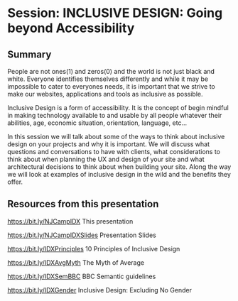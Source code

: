 # Session: INCLUSIVE DESIGN: Going beyond Accessibility

## Summary
People are not ones(1) and zeros(0) and the world is not just black and white. Everyone identifies themselves differently and while it may be impossible to cater to everyones needs, it is important that we strive to make our websites, applications and tools as inclusive as possible.

Inclusive Design is a form of accessibility. It is the concept of begin mindful in making technology available to and usable by all people whatever their abilities, age, economic situation, orientation, language, etc...

In this session we will talk about some of the ways to think about inclusive design on your projects and why it is important. We will discuss what questions and conversations to have with clients, what considerations to think about when planning the UX and design of your site and what architectural decisions to think about when building your site. Along the way we will look at examples of inclusive design in the wild and the benefits they offer.

## Resources from this presentation

https://bit.ly/NJCampIDX
This presentation

https://bit.ly/NJCampIDXSlides
Presentation Slides

https://bit.ly/IDXPrinciples
10 Principles of Inclusive Design

https://bit.ly/IDXAvgMyth
The Myth of Average

https://bit.ly/IDXSemBBC
BBC Semantic guidelines

https://bit.ly/IDXGender
Inclusive Design: Excluding No Gender
